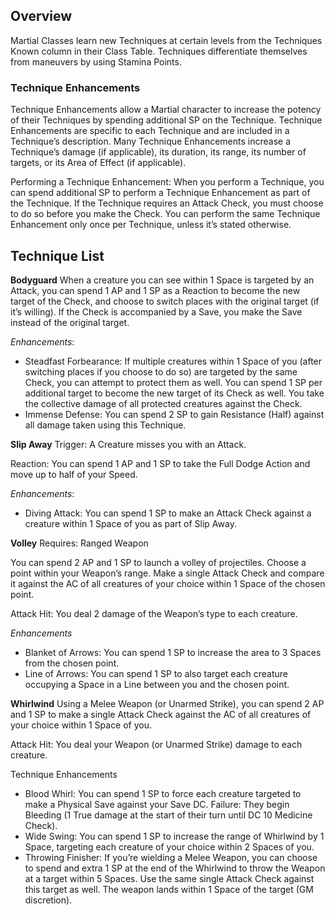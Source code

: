 ## Overview
Martial Classes learn new Techniques at certain levels from the Techniques Known column in their Class Table. Techniques differentiate themselves from maneuvers by using Stamina Points. 

### Technique Enhancements
Technique Enhancements allow a Martial character to increase the potency of their Techniques by spending additional SP on the Technique. Technique Enhancements are specific to each Technique and are included in a Technique’s description. Many Technique Enhancements increase a Technique’s damage (if applicable), its duration, its range, its number of targets, or its Area of Effect (if applicable). 

Performing a Technique Enhancement: When you perform a Technique, you can spend additional SP to perform a Technique Enhancement as part of the Technique. If the Technique requires an Attack Check, you must choose to do so before you make the Check. You can perform the same Technique Enhancement only once per Technique, unless it’s stated otherwise.

## Technique List

**Bodyguard**
When a creature you can see within 1 Space is targeted by an Attack, you can spend 1 AP and 1 SP as a Reaction to become the new target of the Check, and choose to switch places with the original target (if it’s willing). If the Check is accompanied by a Save, you make the Save instead of the original target. 

*Enhancements*: 
- Steadfast Forbearance: If multiple creatures within 1 Space of you (after switching places if you choose to do so) are targeted by the same Check, you can attempt to protect them as well. You can spend 1 SP per additional target to become the new target of its Check as well. You take the collective damage of all protected creatures against the Check.
- Immense Defense: You can spend 2 SP to gain Resistance (Half) against all damage taken using this Technique.


**Slip Away**
Trigger: A Creature misses you with an Attack.

Reaction: You can spend 1 AP and 1 SP to take the Full Dodge Action and move up to half of your Speed.

*Enhancements*:
- Diving Attack: You can spend 1 SP to make an Attack Check against a creature within 1 Space of you as part of Slip Away.


**Volley**
Requires: Ranged Weapon

You can spend 2 AP and 1 SP to launch a volley of projectiles. Choose a point within your Weapon’s range. Make a single Attack Check and compare it against the AC
of all creatures of your choice within 1 Space of the chosen point. 

Attack Hit: You deal 2 damage of the Weapon’s type to each creature.

*Enhancements*
- Blanket of Arrows: You can spend 1 SP to increase the area to 3 Spaces from the chosen point.
- Line of Arrows: You can spend 1 SP to also target each creature occupying a Space in a Line between you and the chosen point.


**Whirlwind**
Using a Melee Weapon (or Unarmed Strike), you can spend 2 AP and 1 SP to make a single Attack Check against the AC of all creatures of your choice within 1 Space of you. 

Attack Hit: You deal your Weapon (or Unarmed Strike) damage to each creature. 

Technique Enhancements
- Blood Whirl: You can spend 1 SP to force each creature targeted to make a Physical Save against your Save DC. Failure: They begin Bleeding (1 True damage at the start of their turn until DC 10 Medicine Check). 
- Wide Swing: You can spend 1 SP to increase the range of Whirlwind by 1 Space, targeting each creature of your choice within 2 Spaces of you. 
- Throwing Finisher: If you’re wielding a Melee Weapon, you can choose to spend and extra 1 SP at the end of the Whirlwind to throw the Weapon at a target within 5 Spaces. Use the same single Attack Check against this target as well. The weapon lands within 1 Space of the target (GM discretion).